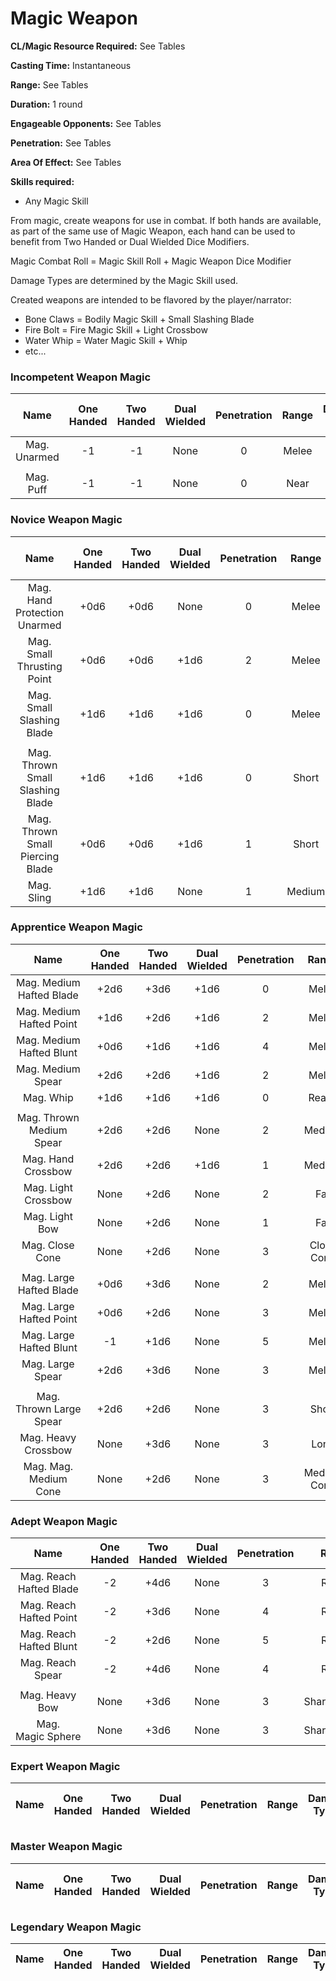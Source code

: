 # Magic Weapon

**CL/Magic Resource Required:** See Tables

**Casting Time:** Instantaneous

**Range:** See Tables

**Duration:** 1 round

**Engageable Opponents:** See Tables

**Penetration:** See Tables

**Area Of Effect:** See Tables

**Skills required:**

- Any Magic Skill

From magic, create weapons for use in combat. If both hands are available, as part of the same use of Magic Weapon, each hand can be used to benefit from Two Handed or Dual Wielded Dice Modifiers.

Magic Combat Roll = Magic Skill Roll + Magic Weapon Dice Modifier

Damage Types are determined by the Magic Skill used.

Created weapons are intended to be flavored by the player/narrator:

- Bone Claws = Bodily Magic Skill + Small Slashing Blade
- Fire Bolt = Fire Magic Skill + Light Crossbow
- Water Whip = Water Magic Skill + Whip
- etc...

### Incompetent Weapon Magic

|     Name     | One<br />Handed | Two<br />Handed | Dual<br />Wielded | Penetration | Range | Damage<br />Types | Engageable<br />Opponents | Area Of<br />Effect | Magic<br />Resource |
| :----------: | :-------------: | :-------------: | :---------------: | :---------: | :---: | :---------------: | :-----------------------: | :-----------------: | :-----------------: |
| Mag. Unarmed |       -1       |       -1       |       None       |      0      | Melee |                  |           Rapid           |        None        |          0          |
|              |                |                |                  |            |      |                  |                          |                    |                    |
|  Mag. Puff  |       -1       |       -1       |       None       |      0      | Near |                  |         Standard         |        None        |          0          |

### Novice Weapon Magic

|             Name             | One<br />Handed | Two<br />Handed | Dual<br />Wielded | Penetration | Range | Damage<br />Types | Engageable<br />Opponents | Area Of<br />Effect | Magic<br />Resource |
| :--------------------------: | :-------------: | :-------------: | :---------------: | :---------: | :----: | :---------------: | :-----------------------: | :-----------------: | :-----------------: |
| Mag. Hand Protection Unarmed |      +0d6      |      +0d6      |       None       |      0      | Melee |                  |           Rapid           |        None        |          0          |
|  Mag. Small Thrusting Point  |      +0d6      |      +0d6      |       +1d6       |      2      | Melee |                  |           Rapid           |        None        |          0          |
|  Mag. Small Slashing Blade  |      +1d6      |      +1d6      |       +1d6       |      0      | Melee |                  |           Rapid           |        None        |          0          |
|                              |                |                |                  |            |        |                  |                          |                    |                    |
|   Mag. Thrown Small Slashing Blade   |      +1d6      |      +1d6      |       +1d6       |      0      | Short |                  |           Quick           |        None        |          0          |
|   Mag. Thrown Small Piercing Blade   |      +0d6      |      +0d6      |       +1d6       |      1      | Short |                  |           Quick           |        None        |          0          |
|          Mag. Sling          |      +1d6      |      +1d6      |       None       |      1      | Medium |                  |         Standard         |        None        |          0          |

### Apprentice Weapon Magic

|           Name           | One<br />Handed | Two<br />Handed | Dual<br />Wielded | Penetration |    Range    | Damage<br />Types | Engageable<br />Opponents | Area Of<br />Effect | Magic<br />Resource |
| :----------------------: | :-------------: | :-------------: | :---------------: | :---------: | :---------: | :---------------: | :-----------------------: | :-----------------: | :-----------------: |
| Mag. Medium Hafted Blade |      +2d6      |      +3d6      |       +1d6       |      0      |    Melee    |                  |           Rapid           |        None        |          1          |
| Mag. Medium Hafted Point |      +1d6      |      +2d6      |       +1d6       |      2      |    Melee    |                  |           Rapid           |        None        |          1          |
| Mag. Medium Hafted Blunt |      +0d6      |      +1d6      |       +1d6       |      4      |    Melee    |                  |           Rapid           |        None        |          1          |
|    Mag. Medium Spear    |      +2d6      |      +2d6      |       +1d6       |      2      |    Melee    |                  |        Rapid Max 2        |        None        |          1          |
|        Mag. Whip        |      +1d6      |      +1d6      |       +1d6       |      0      |    Reach    |                  |           Rapid           |        None        |          1          |
|                          |                |                |                  |            |            |                  |                          |                    |                    |
| Mag. Thrown Medium Spear |      +2d6      |      +2d6      |       None       |      2      |   Medium   |                  |         Standard         |        None        |          1          |
|    Mag. Hand Crossbow    |      +2d6      |      +2d6      |       +1d6       |      1      |   Medium   |                  |         Standard         |        None        |          1          |
|   Mag. Light Crossbow   |      None      |      +2d6      |       None       |      2      |     Far     |                  |          Loading          |        None        |          1          |
|      Mag. Light Bow      |      None      |      +2d6      |       None       |      1      |     Far     |                  |           Quick           |        None        |          1          |
|     Mag. Close Cone     |      None      |      +2d6      |       None       |      3      | Close Cone |                  |             1             |  Cone Calculation  |          1          |
|                          |                |                |                  |            |            |                  |                          |                    |                    |
| Mag. Large Hafted Blade |      +0d6      |      +3d6      |       None       |      2      |    Melee    |                  |           Rapid           |        None        |          2          |
| Mag. Large Hafted Point |      +0d6      |      +2d6      |       None       |      3      |    Melee    |                  |           Rapid           |        None        |          2          |
| Mag. Large Hafted Blunt |       -1       |      +1d6      |       None       |      5      |    Melee    |                  |           Rapid           |        None        |          2          |
|     Mag. Large Spear     |      +2d6      |      +3d6      |       None       |      3      |    Melee    |                  |        Rapid Max 2        |        None        |          2          |
|                          |                |                |                  |            |            |                  |                          |                    |                    |
| Mag. Thrown Large Spear |      +2d6      |      +2d6      |       None       |      3      |    Short    |                  |         Standard         |        None        |          2          |
|   Mag. Heavy Crossbow   |      None      |      +3d6      |       None       |      3      |    Long    |                  |      Complex Loading      |        None        |          2          |
|  Mag. Mag. Medium Cone  |      None      |      +2d6      |       None       |      3      | Medium Cone |                  |             1             |  Cone Calculation  |          2          |

### Adept Weapon Magic

|          Name          | One<br />Handed | Two<br />Handed | Dual<br />Wielded | Penetration |    Range    | Damage<br />Types | Engageable<br />Opponents | Area Of<br />Effect | Magic<br />Resource |
| :---------------------: | :-------------: | :-------------: | :---------------: | :---------: | :----------: | :---------------: | :-----------------------: | :-----------------: | :-----------------: |
| Mag. Reach Hafted Blade |       -2       |      +4d6      |       None       |      3      |    Reach    |                  |           Rapid           |        None        |          3          |
| Mag. Reach Hafted Point |       -2       |      +3d6      |       None       |      4      |    Reach    |                  |           Rapid           |        None        |          3          |
| Mag. Reach Hafted Blunt |       -2       |      +2d6      |       None       |      5      |    Reach    |                  |           Rapid           |        None        |          3          |
|    Mag. Reach Spear    |       -2       |      +4d6      |       None       |      4      |    Reach    |                  |        Rapid Max 2        |        None        |          3          |
|                        |                |                |                  |            |              |                  |                          |                    |                    |
|     Mag. Heavy Bow     |      None      |      +3d6      |       None       |      3      | Sharpshooter |                  |         Standard         |        None        |          3          |
|   Mag. Magic Sphere   |      None      |      +3d6      |       None       |      3      | Sharpshooter |                  |             1             | Sphere Calculation |          3          |

### Expert Weapon Magic

| Name | One<br />Handed | Two<br />Handed | Dual<br />Wielded | Penetration | Range | Damage<br />Types | Engageable<br />Opponents | Area Of<br />Effect | Magic<br />Resource |
| :--: | :-------------: | :-------------: | :---------------: | :---------: | :---: | :---------------: | :-----------------------: | :-----------------: | :-----------------: |

### Master Weapon Magic

| Name | One<br />Handed | Two<br />Handed | Dual<br />Wielded | Penetration | Range | Damage<br />Types | Engageable<br />Opponents | Area Of<br />Effect | Magic<br />Resource |
| :--: | :-------------: | :-------------: | :---------------: | :---------: | :---: | :---------------: | :-----------------------: | :-----------------: | :-----------------: |

### Legendary Weapon Magic

| Name | One<br />Handed | Two<br />Handed | Dual<br />Wielded | Penetration | Range | Damage<br />Types | Engageable<br />Opponents | Area Of |
| :--: | :-------------: | :-------------: | :---------------: | :---------: | :---: | :---------------: | :-----------------------: | :-----: |
